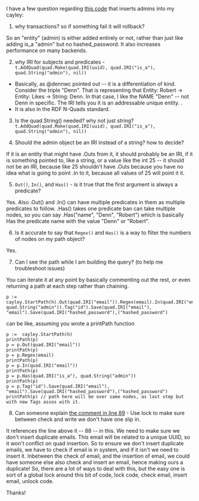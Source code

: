 I have a few question regarding [this code](https://github.com/oren/test-cayley/blob/f172d111804dcf380b9d42535a7714eaec662e35/insert2/main.go) that inserts admins into my cayley:

1. why transactions? so if something fail it will rollback?

So an "entity" (admin) is either added entirely or not, rather than just like adding is_a "admin" but no hashed_password. It also increases performance on many backends.

2. why IRI for subjects and predicates - `	t.AddQuad(quad.Make(quad.IRI(uuid), quad.IRI("is_a"), quad.String("admin"), nil))
`

* Basically, as @dennwc pointed out -- it is a differentiation of kind. Consider the triple "Denn". That is representing that Entity: Robert -> Entity: Likes -> String: Denn. In that case, I like the NAME "Denn" -- not Denn in specific. The IRI tells you it is an addressable unique entity. .
* It is also in the RDF N-Quads standard.

3. Is the quad.String() needed? why not just string? `t.AddQuad(quad.Make(quad.IRI(uuid), quad.IRI("is_a"), quad.String("admin"), nil))`

4. Should the admin object be an IRI instead of a string? how to decide?

If it is an entity that might have .Outs from it, it should probably be an IRI, if it is something pointed to, like a string, or a value like the int 25 -- it should not be an IRI, because like 25 shouldn't have .Outs because you have no idea what is going to point .In to it, because all values of 25 will point it it.

5. `Out()`, `In()`, and `Has()` - is it true that the first argument is always a predicate?

Yes. Also .Out() and .In() can have multiple predicates in them as multiple predicates to follow. .Has() takes one predicate ban can take multiple nodes, so you can say .Has("name", "Denn", "Robert") which is basically Has the predicate name with the value "Denn" or "Robert".

6. Is it accurate to say that `Regex()` and `Has()` is a way to fliter the numbers of nodes on my path object?

Yes.

7. Can I see the path while I am building the query? (to help me troubleshoot issues)

You can iterate it at any point by basically commenting out the rest, or even returning a path at each step rather than chaining.

```
p := cayley.StartPath(h).Out(quad.IRI("email")).Regex(email).In(quad.IRI("email")).Has(quad.IRI("is_a"), quad.String("admin")).Tag("id").Save(quad.IRI("email"), "email").Save(quad.IRI("hashed_password"),("hashed_password")
```

can be like, assuming you wrote a printPath function

```
p :=  cayley.StartPath(h)
printPath(p)
p = p.Out(quad.IRI("email"))
printPath(p)
p = p.Regex(email)
printPath(p)
p = p.In(quad.IRI("email"))
printPath(p)
p = p.Has(quad.IRI("is_a"), quad.String("admin"))
printPath(p)
p = p.Tag("id").Save(quad.IRI("email"), "email").Save(quad.IRI("hashed_password"),("hashed_password")
printPath(p) // path here will be over same nodes, as last step but with new Tags assos with it.
```
8. Can someone explain [the comment in line 89](https://github.com/oren/test-cayley/blob/f172d111804dcf380b9d42535a7714eaec662e35/insert2/main.go#L89) - Use lock to make sure between check and write we don't have one slip in.

It references the line above it -- 88 -- in this. We need to make sure we don't insert duplicate emails. This email will be related to a unique UUID, so it won't conflict on quad insertion. So to ensure we don't insert duplicate emails, we have to check if email is in system, and if it isn't we need to insert it. Inbetween the check of email, and the insertion of email, we could have someone else also check and insert an email, hence making ours a duplicate! So, there are a lot of ways to deal with this, but the easy one is sort of a global lock around this bit of code, lock code, check email, insert email, unlock code.


Thanks!
